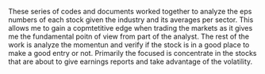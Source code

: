 These series of codes and documents worked together to analyze the eps numbers of each stock given the industry and its averages per sector. This allows me to gain a copmtetitive edge when trading the markets as it gives me the fundamental poitn of view from part of the analyst. The rest of the work is analyze the momentun and verify if the stock is in a good place to make a good entry or not. Primarily the focused is concentrate in the stocks that are about to give earnings reports and take advantage of the volatility.
